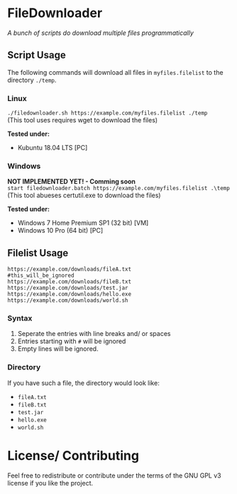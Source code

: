 # FileDownloader

_A bunch of scripts do download multiple files programmatically_

## Script Usage

The following commands will download all files in `myfiles.filelist` to the directory `./temp`.

### Linux

`./filedownloader.sh https://example.com/myfiles.filelist ./temp`<br>
(This tool uses requires wget to download the files)

**Tested under:**

- Kubuntu 18.04 LTS \[PC\]

### Windows

**NOT IMPLEMENTED YET! - Comming soon**<br>
`start filedownloader.batch https://example.com/myfiles.filelist .\temp`<br>
(This tool abueses certutil.exe to download the files)

**Tested under:**

- Windows 7 Home Premium SP1 (32 bit) \[VM\]
- Windows 10 Pro (64 bit) \[PC\]

## Filelist Usage

```
https://example.com/downloads/fileA.txt
#this_will_be_ignored
https://example.com/downloads/fileB.txt
https://example.com/downloads/test.jar
https://example.com/downloads/hello.exe
https://example.com/downloads/world.sh
```

### Syntax

1. Seperate the entries with line breaks and/ or spaces
2. Entries starting with `#` will be ignored
3. Empty lines will be ignored.

### Directory

If you have such a file, the directory would look like:

- `fileA.txt`
- `fileB.txt`
- `test.jar`
- `hello.exe`
- `world.sh`

# License/ Contributing

Feel free to redistribute or contribute under the terms of the GNU GPL v3 license if you like the project.
